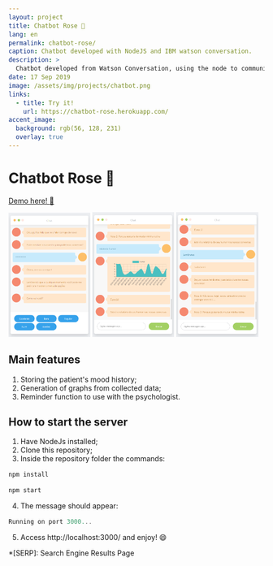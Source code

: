 ```yaml
---
layout: project
title: Chatbot Rose 🤖
lang: en
permalink: chatbot-rose/
caption: Chatbot developed with NodeJS and IBM watson conversation. 
description: >
  Chatbot developed from Watson Conversation, using the node to communicate with the service and interface with the user.
date: 17 Sep 2019
image: /assets/img/projects/chatbot.png
links:
  - title: Try it!
    url: https://chatbot-rose.herokuapp.com/
accent_image: 
  background: rgb(56, 128, 231)
  overlay: true
---
```


# Chatbot Rose 🤖

[Demo here! :speech_balloon:](https://chatbot-rose.herokuapp.com/)

<p>
<img src="https://raw.githubusercontent.com/luigihenrick/chatbot-rose/master/public/images/login.png" width="32%">
<img src="https://raw.githubusercontent.com/luigihenrick/chatbot-rose/master/public/images/relatorio.png" width="32%">
<img src="https://raw.githubusercontent.com/luigihenrick/chatbot-rose/master/public/images/lembretes.png" width="32%">
</p>

## Main features

1. Storing the patient's mood history;
2. Generation of graphs from collected data;
3. Reminder function to use with the psychologist.

## How to start the server

1. Have NodeJs installed;
2. Clone this repository;
3. Inside the repository folder the commands:

```js
npm install
```
```js
npm start
```


4. The message should appear:

```js
Running on port 3000...
```

5. Access http://localhost:3000/ and enjoy! :smile:


*[SERP]: Search Engine Results Page

